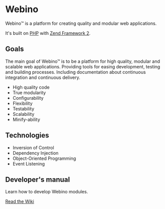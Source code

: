 
# Webino 


Webino™ is a platform for creating quality and modular web applications.

It's built on [PHP](http://php.net/) with [Zend Framework 2](http://framework.zend.com/).

## Goals

The main goal of Webino™ is to be a platform for high quality, modular and scalable web applications. Providing tools for easing development, testing and building processes. Including documentation about continuous integration and continuous delivery.

- High quality code
- True modularity
- Configurability
- Flexibility
- Testability
- Scalability
- Minify-ability

## Technologies

- Inversion of Control
- Dependency Injection
- Object-Oriented Programming
- Event Listening

## Developer's manual

Learn how to develop Webino modules.

[Read the Wiki](https://github.com/webino/Webino/wiki)
